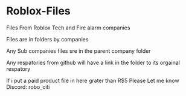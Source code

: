 # Roblox-Files
Files From Roblox Tech and Fire alarm companies

Files are in folders by companies 

Any Sub companies files sre in the parent company folder

Any respatories from github will have a link in the folder to its orgainal respatory

If i put a paid product file in here grater than R$5 Please Let me know Discord: robo_citi
